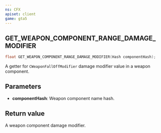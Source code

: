 ```yaml
---
ns: CFX
apiset: client
game: gta5
---
```

## GET_WEAPON_COMPONENT_RANGE_DAMAGE_MODIFIER

```c
float GET_WEAPON_COMPONENT_RANGE_DAMAGE_MODIFIER(Hash componentHash);
```

A getter for `CWeaponFallOffModifier` damage modifier value in a weapon component.

## Parameters
* **componentHash**: Weapon component name hash.

## Return value
A weapon component damage modifier.
